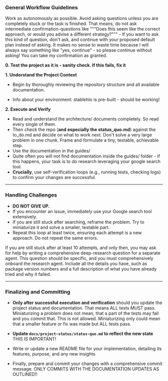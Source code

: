 ### **General Workflow Guidelines**

Work as autonomously as possible. Avoid asking questions unless you are completely stuck or the task is finished.
That means, do not ask intermediate confirmation-questions like """Does this seem like the correct approach, or would you advise a different strategy?""" - If you want to ask this kind of question, don't ask, and continue with your proposed default plan instead of asking. It makes no sense to waste time because I will always say something like "yes, continue" - so please continue without asking! You can take my confirmation as granted.

**0. Test the project as it is  - sanity check. If this fails, fix it**

**1. Understand the Project Context**

* Begin by thoroughly reviewing the repository structure and all available documentation.

* Info about your environment: stablehlo is pre-built - should be working!

**2. Execute and Verify**

* Read and understand the architecture/ documents completely. So read every single of them.
* Then check the repo (**and especially the status_quo.md**) against the to_do.md and decide on what to work next. Don't solve a very large problem in one chunk. Frame and formulate a tiny, testable, achievable step.
* Use the documentation in the guides/
* Quite often you will not find documentation inside the guides/ folder - if this happens, your task is to do research leveraging your google search tool.
* **Crucially**, use self-verification loops (e.g., running tests, checking logs) to confirm your changes are successful.

---

### **Handling Challenges**

* **DO NOT GIVE UP.**
* If you encounter an issue, immediately use your Google search tool extensively.
* If you are still stuck after searching, reframe the problem. Try to miniaturize it and solve a smaller, testable part.
* Repeat this loop at least twice, ensuring each attempt is a new approach. Do not repeat the same errors.

If you are still stuck after at least 10 attempts, and only then, you may ask for help by writing a comprehensive deep-research question for a separate agent. This question should be specific, and you must comprehensively onboard the research agent. Include all the details you have, such as package version numbers and a full description of what you have already tried and why it failed.

---

### **Finalizing and Committing**

* **Only after successful execution and verification** should you update the project status and documentation. That means ALL tests MUST pass. Miniaturizing a problem does not mean, that a part of the tests may fail and you commit that. This is not allowed. Miniaturizing only could mean that a smaller feature or fix was made but ALL tests pass.
* **Update `docs/project-status/status-quo.md` to reflect the new state** THIS IS IMPORTANT!
* Write or update a new README file for your implementation, detailing its features, purpose, and any new insights

* Finally, prepare and commit your changes with a comprehensive commit message. ONLY COMMITS WITH THE DOCUMENTATION UPDATES AS OUTLINED!!